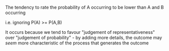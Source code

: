 The tendency to rate the probability of A occurring to be lower than A and B occurring

i.e. ignoring P(A) >= P(A,B)

It occurs because we tend to favour "judgement of representativeness"  over "judgement of probability" - by adding more details, the outcome may _seem_ more characteristic of the process that generates the outcome